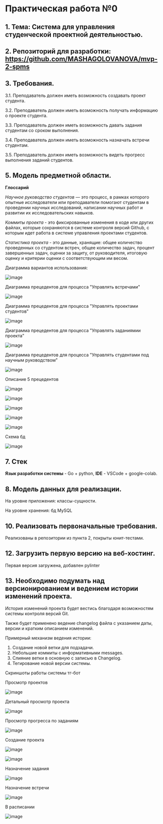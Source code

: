 # **Практическая работа №0**

## 1. **Тема: Система для управления студенческой проектной деятельностью.**
## 2. **Репозиторий для разработки:** https://github.com/MASHAGOLOVANOVA/mvp-2-spms
## 3. **Требования.**
   
  3.1.	Преподаватель должен иметь возможность создавать проект студента.
  
  3.2.	Преподаватель должен иметь возможность получать информацию о проекте студента.
  
  3.3.	Преподаватель должен иметь возможность давать задания студентам со сроком выполнения.
  
  3.4.	Преподаватель должен иметь возможность назначать встречи студентам.
  
  3.5.	Преподаватель должен иметь возможность видеть прогресс выполнения заданий студентов.

## 5. **Модель предметной области.**

   **Глоссарий**

   *Научное руководство студентов* — это процесс,
   в рамках которого опытные исследователи или преподаватели помогают студентам
   в проведении научных исследований, написании научных работ и развитии их исследовательских навыков.

   *Коммиты проекта* - это фиксированные изменения в коде или других файлах,
    которые сохраняются в системе контроля версий Github, с которым идет работа в системе управления проектами студентов.

   *Статистика проекта* - это данные, хранящие: общее количество проведенных со студентом встреч,
   общее количество задач, процент завершенных задач, оценки за защиту, от руководителя, итоговую оценку и критерии оценки с соответствующим им весом.

   Диаграмма вариантов использования:

   ![image](https://github.com/user-attachments/assets/5e25d0f0-fe7e-4965-b1ef-3d038a1ae5cf)

   Диаграмма прецедентов для процесса "Управлять встречами"

   ![image](https://github.com/user-attachments/assets/51518dd1-ce14-4223-90c5-9e676d6744f6)

   Диаграмма прецедентов для процесса "Управлять проектами студентов"

   ![image](https://github.com/user-attachments/assets/e99e7fc4-c994-4c1d-a508-000cbb0b3664)

   Диаграмма прецедентов для процесса "Управлять заданиямии проекта"

   ![image](https://github.com/user-attachments/assets/3b907a57-58c5-418d-abab-554e5d412043)

   Диаграмма прецедентов для процесса "Управлять студентами под научным руководством"

   ![image](https://github.com/user-attachments/assets/476e6b57-30e5-4e13-8a79-b67319ed7f3e)

   Описание 5 прецедентов

   ![image](https://github.com/user-attachments/assets/6d2aa826-8632-45f8-8c0a-ec8c6f82fcea)

   ![image](https://github.com/user-attachments/assets/e5155c37-1b83-4ffb-988b-54001fa04d6f)

   ![image](https://github.com/user-attachments/assets/0c82848e-d1ca-424e-811d-8d6052d597fc)

   ![image](https://github.com/user-attachments/assets/3b649162-564d-427d-94e4-a5429dc8443e)

   ![image](https://github.com/user-attachments/assets/e546d039-c8b5-47b7-aa6b-044a809b9ef4)

   Схема бд

   ![image](https://github.com/user-attachments/assets/84780e56-fe89-48d4-8619-7489d1b489b3)


## 7. Стек 
  **Язык разработки системы** - Go + python, **IDE** - VSCode + google-colab.

## 8. Модель данных для реализации.
   На уровне приложения: классы-сущности.
   
   На уровне хранения: бд MySQL
   
## 10. Реализовать первоначальные требования.
   Реализованы в репозитории из пункта 2, покрыты юнит-тестами.
## 12. Загрузить первую версию на веб-хостинг.
   Первая версия загружена, добавлен pylinter

## 13. Необходимо подумать над версионированием и ведением истории изменений проекта.
  История изменений проекта будет вестись благодаря возможностям системы контроля версий Git.
  
  Также будет применено ведение changelog файла  с указанием даты, версии и кратким описанием изменений.
    
  Примерный механизм ведения истории:
  1. Создание новой ветки для подзадачи.
  2. Небольшие коммиты с информативными messages.
  3. Слияние ветки в основную с записью в Changelog.
  4. Тегирование новой версии системы.

Скриншоты работы системы тг-бот

Просмотр проектов

![image](https://github.com/user-attachments/assets/4fc28336-a1ff-45d4-b7e8-4a302f6d422e)

Детальный просмотр проекта

![image](https://github.com/user-attachments/assets/38ace074-99ec-4156-bfef-11e55018b26f)

Просмотр прогресса по заданиям

![image](https://github.com/user-attachments/assets/0460fdbd-ac84-4ccc-9972-0c25ee73ef13)

Создание проекта

![image](https://github.com/user-attachments/assets/b66bdc67-c3b4-4552-8518-263f4dc37fc9)

![image](https://github.com/user-attachments/assets/cd3ee640-a833-4f9e-95b2-9242c5a5799b)

Назначение задания

![image](https://github.com/user-attachments/assets/ab8250b9-6a08-4745-85c5-fe6473660394)

Назначение встречи

![image](https://github.com/user-attachments/assets/959b3c41-9e35-455c-8b98-01c06a3393d4)

В расписании 

![image](https://github.com/user-attachments/assets/605980d1-f4c3-4552-b4ad-1ab23e83b819)
